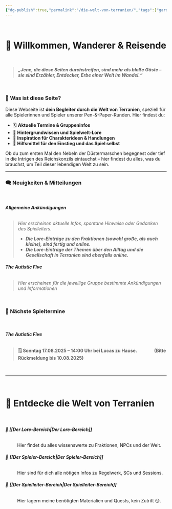 ```yaml
---
{"dg-publish":true,"permalink":"/die-welt-von-terranien/","tags":["gardenEntry"]}
---
```


$\quad$
# 🧙 Willkommen, Wanderer & Reisende
$\quad$
> ***„Jene, die diese Seiten durchstreifen, sind mehr als bloße Gäste – sie sind Erzähler, Entdecker, Erbe einer Welt im Wandel.“***

$\quad$
### 🎲 Was ist diese Seite?

Diese Webseite ist **dein Begleiter durch die Welt von Terranien**, speziell für alle Spielerinnen und Spieler unserer Pen-&-Paper-Runden. Hier findest du:

- 🗓 **Aktuelle Termine & Gruppeninfos**
- 📜 **Hintergrundwissen und Spielwelt-Lore**
- 🔮 **Inspiration für Charakterideen & Handlungen**
- 🧭 **Hilfsmittel für den Einstieg und das Spiel selbst**

Ob du zum ersten Mal den Nebeln der Düstermarschen begegnest oder tief in die Intrigen des Reichskonzils eintauchst – hier findest du alles, was du brauchst, um Teil dieser lebendigen Welt zu sein.

---

### 🗨️ Neuigkeiten & Mitteilungen
$\quad$
###### **Allgemeine Ankündigungen**
> *Hier erscheinen aktuelle Infos, spontane Hinweise oder Gedanken des Spielleiters.* 
> 
>-  ***Die Lore-Einträge zu den Fraktionen (sowohl große, als auch kleine), sind fertig und online.***
> - ***Die Lore-Einträge der Themen über den Alltag und die Gesellschaft in Terranien sind ebenfalls online.***
> 



###### **The Autistic Five**
> *Hier erscheinen für die jeweilige Gruppe bestimmte Ankündigungen und Informationen*

$\quad$
### 📅 Nächste Spieltermine
$\quad$
###### **The Autistic Five**
> **🗓 Sonntag 17.08.2025 – 14:00 Uhr bei Lucas zu Hause.
> $\quad$$\quad$$\quad$(Bitte Rückmeldung bis 10.08.2025)**

$\quad$

---

$\quad$

# 🏰 Entdecke die Welt von Terranien

**$\quad$**
###### **📜 [[Der Lore-Bereich\|Der Lore-Bereich]]**
$\quad$$\quad$ Hier findet du alles wissenswerte zu Fraktionen, NPCs und der Welt.

###### 🎲 **[[Der Spieler-Bereich\|Der Spieler-Bereich]]**
$\quad$$\quad$ Hier sind für dich alle nötigen Infos zu Regelwerk, SCs und Sessions.

######  🎩 **[[Der Spielleiter-Bereich\|Der Spielleiter-Bereich]]**
$\quad$$\quad$ Hier lagern meine benötigten Materialien und Quests, kein Zutritt 😏.
$\quad$